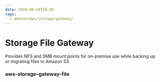 ```yaml
---
date: 2020-09-29T18:20
tags:
  - amazon/aws/storage/gateway/
---
```


# Storage File Gateway

Provides NFS and SMB mount points for on-premise use while backing up or migrating files to Amazon S3.

### aws-storage-gateway-file
